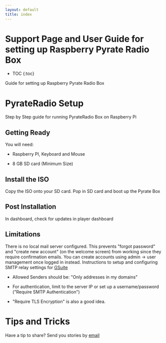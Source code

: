 ```yaml
---
layout: default
title: index
---
```


Support Page and User Guide for setting up Raspberry Pyrate Radio Box
=====================================================================

* TOC
{:toc}

<a name="PyrateRadio"></a>

Guide for setting up Raspberry Pyrate Radio Box

# PyrateRadio Setup

Step by Step guide for running PyrateRadio Box on Raspberry Pi 

## Getting Ready

You will need:

- Raspberry PI, Keyboard and Mouse

- 8 GB SD card (Minimum Size)

## Install the ISO

Copy the ISO onto your SD card.  Pop in SD card and boot up the Pyrate Box

## Post Installation

In dashboard, check for updates in player dashboard

## Limitations

There is no local mail server configured. This prevents "forgot password" and "create new account" (on the welcome screen) from working since they require confirmation emails. You can create accounts using admin -> user management once logged in instead. Instructions to setup and configuring SMTP relay settings for [GSuite](https://support.google.com/a/answer/2956491?hl=en)

- Allowed Senders should be: "Only addresses in my domains"

- For authentication, limit to the server IP or set up a username/password ("Require SMTP Authentication")

- "Require TLS Encryption" is also a good idea.

# Tips and Tricks

Have a tip to share? Send you stories by [email](mailto:pyrate@openbroadcaster.com)

